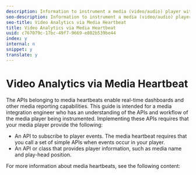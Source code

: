 ```yaml
---
description: Information to instrument a media (video/audio) player with the media module of Adobe Mobile SDK.
seo-description: Information to instrument a media (video/audio) player with the media module of Adobe Mobile SDK.
seo-title: Video Analytics via Media Heartbeat
title: Video Analytics via Media Heartbeat
uuid: c767079c-17bc-49f7-9669-e802b539be44
index: y
internal: n
snippet: y
translate: y
---
```


# Video Analytics via Media Heartbeat

The APIs belonging to media heartbeats enable real-time dashboards and other media reporting capabilities. This guide is intended for a media integration engineer who has an understanding of the APIs and workflow of the media player being instrumented. Implementing these APIs requires that your media player provide the following: 


* An API to subscribe to player events. The media heartbeat requires that you call a set of simple APIs when events occur in your player.
* An API or class that provides player information, such as media name and play-head position.


For more information about media heartbeats, see the following content: 
